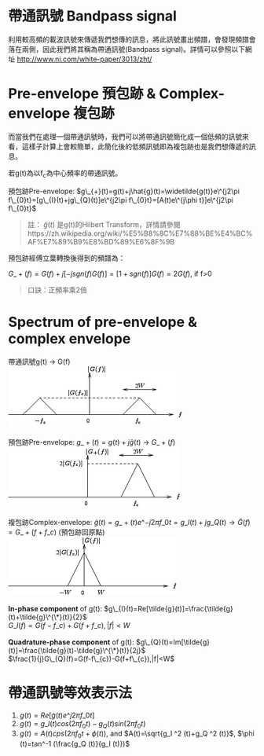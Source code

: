 # 帶通訊號 Bandpass signal
利用較高頻的載波訊號來傳遞我們想傳的訊息，將此訊號畫出頻譜，會發現頻譜會落在兩側，因此我們將其稱為帶通訊號(Bandpass signal)。詳情可以參照以下網址
http://www.ni.com/white-paper/3013/zht/  

# Pre-envelope 預包跡 & Complex-envelope 複包跡
而當我們在處理一個帶通訊號時，我們可以將帶通訊號簡化成一個低頻的訊號來看，這樣子計算上會較簡單，此簡化後的低頻訊號即為複包跡也是我們想傳遞的訊息。  
  
若g(t)為以f<sub>c</sub>為中心頻率的帶通訊號。  

預包跡Pre-envelope: $g\_{+}(t)=g(t)+j\hat{g}(t)=\widetilde{g(t)}e\^{j2\pi f\_{0}t}=[g\_{I}(t)+jg\_{Q}(t)]e\^{j2\pi f\_{0}t}=[A(t)e\^{j\phi t}]e\^{j2\pi f\_{0}t}$
	

> 註： $\hat{g}(t)$ 是g(t)的Hilbert Transform，詳情請參閱https://zh.wikipedia.org/wiki/%E5%B8%8C%E7%88%BE%E4%BC%AF%E7%89%B9%E8%BD%89%E6%8F%9B  
  
預包跡經傅立葉轉換後得到的頻譜為：  
  
$G\_{+}(f)=G(f)+j[-jsgn(f)G(f)]=[1+sgn(f)]G(f)=2G(f)$, if f>0  
> 口訣：正頻率乘2倍

# Spectrum of pre-envelope & complex envelope
帶通訊號g(t) → G(f)  
![alt text](https://github.com/ChenBlue/Communication-System-Note/blob/master/Bandpass_signal/G(f).png)    
</br>
</br>
預包跡Pre-envelope: $g\_{+}(t)=g(t)+j\hat{g}(t)$ → $G\_{+}(f)$ </br>
![alt text](https://github.com/ChenBlue/Communication-System-Note/blob/master/Bandpass_signal/G%2B(f).png)    
</br> </br>
複包跡Complex-envelope: $\tilde{g}(t)=g\_{+}(t)e\^{-j2\pi f\_{0}t}=g\_{I}(t)+jg\_{Q}(t) → \tilde{G}(f)= G\_{+}(f+f\_{c})$ (預包跡回原點)</br>
![alt text](https://github.com/ChenBlue/Communication-System-Note/blob/master/Bandpass_signal/G~(f).png) </br>
</br>
**In-phase component** of g(t): $g\_{I}(t)=Re[\tilde{g}(t)]=\frac{\tilde{g}(t)+\tilde{g}\^{\*}(t)}{2}$ </br>
$G\_{I}(f)=G(f-f\_{c})+G(f+f\_{c}),|f|<W$ </br>
</br>
**Quadrature-phase component** of g(t): $g\_{Q}(t)=Im[\tilde{g}(t)]=\frac{\tilde{g}(t)-\tilde{g}\^{\*}(t)}{2j}$ </br>
$\frac{1}{j}G\_{Q}(f)=G(f-f\_{c})-G(f+f\_{c}),|f|<W$ </br>

# 帶通訊號等效表示法
1. $g(t)=Re[\tilde{g}(t)e\^{j2\pi f\_{0}t}]$
2. $g(t)=g\_I (t)cos(2\pi f_0 t)-g_Q (t)sin(2\pi f_0 t)$
3. $g(t)=A(t)cps(2\pi f_0 t+\phi (t))$, and $A(t)=\sqrt{g_I ^2 (t)+g_Q ^2 (t)}$, $\phi (t)=tan^-1 (\frac{g_Q (t)}{g_I (t)})$
